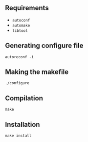 ## Requirements
 - `autoconf`
 - `automake`
 - `libtool`

## Generating configure file

	autoreconf -i
	
## Making the makefile

	./configure
	
## Compilation

	make
	
## Installation

    make install

